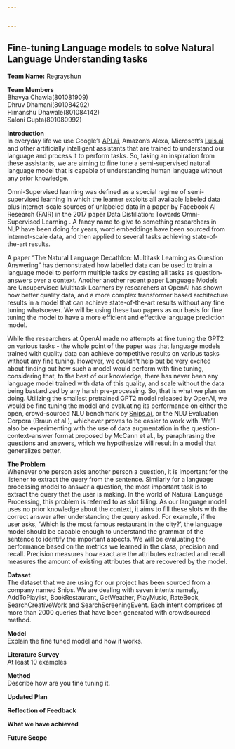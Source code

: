 ```yaml
---


---
```


<h2 id="fine-tuning-language-models-to-solve-natural-language-understanding-tasks"><strong>Fine-tuning Language models to solve Natural Language Understanding tasks</strong></h2>
<p><strong>Team Name:</strong> Regrayshun</p>
<p><strong>Team Members</strong><br>
Bhavya Chawla(801081909)<br>
Dhruv Dhamani(801084292)<br>
Himanshu Dhawale(801084142)<br>
Saloni Gupta(801080992)</p>
<p><strong>Introduction</strong><br>
In everyday life we use Google’s <a href="http://API.ai">API.ai</a>, Amazon’s Alexa, Microsoft’s <a href="http://Luis.ai">Luis.ai</a> and other artificially intelligent assistants that are trained to understand our language and process it to perform tasks. So, taking an inspiration from these assistants, we are aiming to fine tune a semi-supervised natural language model that is capable of understanding human language without any prior knowledge.</p>
<p>Omni-Supervised learning was defined as a special regime of semi-supervised learning in which the learner exploits all available labeled data plus internet-scale sources of unlabeled data in a paper by Facebook AI Research (FAIR) in the 2017 paper Data Distillation: Towards Omni-Supervised Learning . A fancy name to give to something researchers in NLP have been doing for years, word embeddings have been sourced from internet-scale data, and then applied to several tasks achieving state-of-the-art results.</p>
<p>A paper “The Natural Language Decathlon: Multitask Learning as Question Answering” has demonstrated how labelled data can be used to train a language model to perform multiple tasks by casting all tasks as question-answers over a context. Another another recent paper Language Models are Unsupervised Multitask Learners by researchers at OpenAI has shown how better quality data, and a more complex transformer based architecture results in a model that can achieve state-of-the-art results without any fine tuning whatsoever. We will be using these two papers as our basis for fine tuning the model to have a more efficient and effective language prediction model.</p>
<p>While the researchers at OpenAI made no attempts at fine tuning the GPT2 on various tasks - the whole point of the paper was that language models trained with quality data can achieve competitive results on various tasks without any fine tuning. However, we couldn’t help but be very excited about finding out how such a model would perform with fine tuning, considering that, to the best of our knowledge, there has never been any language model trained with data of this quality, and scale without the data being bastardized by any harsh pre-processing. So, that is what we plan on doing. Utilizing the smallest pretrained GPT2 model released by OpenAI, we would be fine tuning the model and evaluating its performance on either the open, crowd-sourced NLU benchmark by <a href="http://Snips.ai">Snips.ai</a>, or the NLU Evaluation Corpora (Braun et al.), whichever proves to be easier to work with. We’ll also be experimenting with the use of data augmentation in the question-context-answer format proposed by McCann et al., by paraphrasing the questions and answers, which we hypothesize will result in a model that generalizes better.</p>
<p><strong>The Problem</strong><br>
Whenever one person asks another person a question, it is important for the listener to extract the query from the sentence. Similarly for a language processing model to answer a question, the most important task is to extract the query that the user is making. In the world of Natural Language Processing, this problem is referred to as slot filling. As our language model uses no prior knowledge about the context, it aims to fill these slots with the correct answer after understanding the query asked. For example, if the user asks, ‘Which is the most famous restaurant in the city?’, the language model should be capable enough to understand the grammar of the sentence to identify the important aspects. We will be evaluating the performance based on the metrics we learned in the class, precision and recall. Precision measures how exact are the attributes extracted and recall measures the amount of existing attributes that are recovered by the model.</p>
<p><strong>Dataset</strong><br>
The dataset that we are using for our project has been sourced from a company named Snips. We are dealing with seven intents namely, AddToPlaylist, BookRestaurant, GetWeather, PlayMusic, RateBook, SearchCreativeWork and SearchScreeningEvent. Each intent comprises of more than 2000 queries that have been generated with crowdsourced method.</p>
<p><strong>Model</strong><br>
Explain the fine tuned model and how it works.</p>
<p><strong>Literature Survey</strong><br>
At least 10 examples</p>
<p><strong>Method</strong><br>
Describe how are you fine tuning it.</p>
<p><strong>Updated Plan</strong></p>
<p><strong>Reflection of Feedback</strong></p>
<p><strong>What we have achieved</strong></p>
<p><strong>Future Scope</strong></p>
<p><img src="https://lh4.googleusercontent.com/BfpEeDUIgI-IRx-5QInO0JNBpB5_eQkDwIIq4jszusSaFI6UfWVPQGo8HhGywcZUdC5avxdYAYpzMPxUdiE5EJqHl_H8RV-A5EhUMu70lHqTDk0ffD9n0OhB_8m3eL3hghyB3oMV" alt=""></p>

